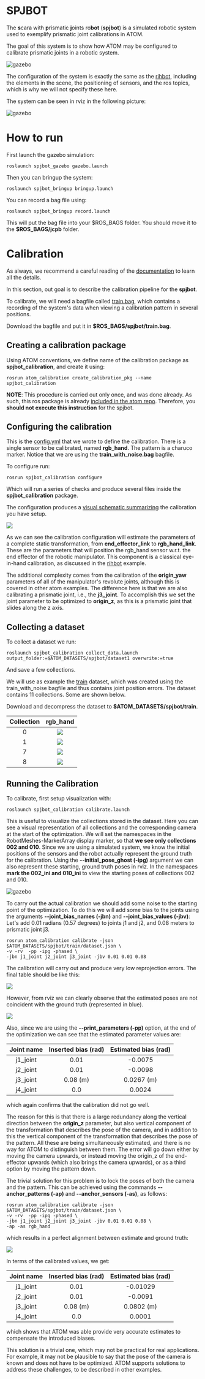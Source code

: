 # SPJBOT

The **s**cara with **p**rismatic **j**oints ro**bot** (**spjbot**) is a simulated robotic system used to exemplify prismatic joint calibrations in ATOM.

The goal of this system is to show how ATOM may be configured to calibrate prismatic joints in a robotic system.

![gazebo](docs/system.png)

The configuration of the system is exactly the same as the [rihbot](https://github.com/lardemua/atom/tree/noetic-devel/atom_examples/rihbot), including the elements in the scene, the positioning of sensors, and the ros topics, which is why we will not specify these here.

The system can be seen in rviz in the following picture:

![gazebo](docs/rviz.png)

# How to run

First launch the gazebo simulation:

    roslaunch spjbot_gazebo gazebo.launch

Then you can bringup the system:

    roslaunch spjbot_bringup bringup.launch

You can record a bag file using:

    roslaunch spjbot_bringup record.launch

This will put the bag file into your \$ROS_BAGS folder. You should move it to the **$ROS_BAGS/jcpb** folder.

# Calibration

As always, we recommend a careful reading of the [documentation](https://lardemua.github.io/atom_documentation/) to learn all the details.

In this section, out goal is to describe the calibration pipeline for the **spjbot**.

To calibrate, we will need a bagfile called [train.bag](https://drive.google.com/file/d/1trvpsJ9W5R0UkSHaOohmr4BZvnXY6ly0/view?usp=drive_link), which contains a recording of the system's data when viewing a calibration pattern in several positions.

Download the bagfile and put it in **$ROS_BAGS/spjbot/train.bag**.

## Creating a calibration package

Using ATOM conventions, we define name of the calibration package as **spjbot_calibration**, and create it using:

    rosrun atom_calibration create_calibration_pkg --name spjbot_calibration

**NOTE**: This procedure is carried out only once, and was done already. As such, this ros package is already [included in the atom repo](https://github.com/lardemua/atom/tree/noetic-devel/atom_examples/spjbot/spjbot_calibration). Therefore, you **should not execute this instruction** for the spjbot.

## Configuring the calibration

This is the [config.yml](https://github.com/lardemua/atom/blob/noetic-devel/atom_examples/spjbot/spjbot_calibration/calibration/config.yml) that we wrote to define the calibration. There is a single sensor to be calibrated, named **rgb_hand**. The pattern is a charuco marker. Notice that we are using the **train_with_noise.bag** bagfile.


To configure run:

    rosrun spjbot_calibration configure

Which will run a series of checks and produce several files inside the **spjbot_calibration** package.

The configuration produces a [visual schematic summarizing](https://github.com/lardemua/atom/blob/noetic-devel/atom_examples/spjbot/spjbot_calibration/calibration/summary.pdf) the calibration you have setup.

![](docs/summary.png)

As we can see the calibration configuration will estimate the parameters of a complete static transformation, from **end_effector_link** to **rgb_hand_link**. These are the parameters that will position the rgb_hand sensor w.r.t. the end effector of the robotic manipulator. This component is a classical eye-in-hand calibration, as discussed in the [rihbot](https://github.com/lardemua/atom/tree/noetic-devel/atom_examples/rihbot) example.

The additional complexity comes from the calibration of the **origin_yaw** parameters of all of the manipulator's revolute joints, although this is covered in other atom examples. The difference here is that we are also calibrating a prismatic joint, i.e., the **j3_joint**. To accomplish this we set the joint parameter to be optimized to **origin_z**, as this is a prismatic joint that slides along the z axis.

## Collecting a dataset

To collect a dataset we run:

    roslaunch spjbot_calibration collect_data.launch output_folder:=$ATOM_DATASETS/spjbot/dataset1 overwrite:=true

And save a few collections.

We will use as example the [train](https://drive.google.com/file/d/1WjbzB9MRPmGcowggLKX-zDOaKnj89yRF/view?usp=sharing) dataset, which was created using the train_with_noise bagfile and thus contains joint position errors. The dataset contains 11 collections. Some are shown below.

Download and decompress the dataset to **$ATOM_DATASETS/spjbot/train**.

Collection |           rgb_hand
:----------------:|:-------------------------:
0 | ![](docs/rgb_hand_000.jpg)
1 | ![](docs/rgb_hand_001.jpg)
7 | ![](docs/rgb_hand_007.jpg)
8 | ![](docs/rgb_hand_008.jpg)


## Running the Calibration

To calibrate, first setup visualization with:

    roslaunch spjbot_calibration calibrate.launch

This is useful to visualize the collections stored in the dataset. Here you can see a visual representation of all collections and the corresponding camera at the start of the optimization. We will set the namespaces in the RobotMeshes-MarkerArray display marker, so that **we see only collections 002 and 010**. Since we are using a simulated system, we know the initial positions of the sensors and the robot actually represent the ground truth for the calibration. Using the **--initial_pose_ghost (-ipg)** argument we can also represent these starting, ground truth poses in rviz. In the namespaces **mark the 002_ini and 010_ini** to view the starting poses of collections 002 and 010.

![gazebo](docs/config_rviz.png)

To carry out the actual calibration we should add some noise to the starting point of the optimization. To do this we will add some bias to the joints using the arguments **--joint_bias_names (-jbn)** and **--joint_bias_values (-jbv)**:
Let's add 0.01 radians (0.57 degrees) to joints j1 and j2, and 0.08 meters to prismatic joint j3.

    rosrun atom_calibration calibrate -json $ATOM_DATASETS/spjbot/train/dataset.json \
    -v -rv  -pp -ipg -phased \
    -jbn j1_joint j2_joint j3_joint -jbv 0.01 0.01 0.08

The calibration will carry out and produce very low reprojection errors. The final table should be like this:

![](docs/calibration_output1.png)

However, from rviz we can clearly observe that the estimated poses are not coincident with the ground truth (represented in blue).

![](docs/calibration1.png)

Also, since we are using the **--print_parameters (-pp)** option, at the end of the optimization we can see that the estimated parameter values are:

Joint name | Inserted bias (rad) | Estimated bias (rad) |
:---:|:---:|:---:|
j1_joint | 0.01 | -0.0075
j2_joint | 0.01 | -0.0098
j3_joint | 0.08 (m) | 0.0267 (m)
j4_joint | 0.0 | 0.0024

which again confirms that the calibration did not go well.

The reason for this is that there is a large redundancy along the vertical direction between the **origin_z** parameter, but also vertical component of the transformation that describes the pose of the camera, and in addition to this the vertical component of the transformation that describes the pose of the pattern. All these are being simultaneously estimated, and there is no way for ATOM to distinguish between them. The error will go down either by moving the camera upwards, or instead moving the origin_z of the end-effector upwards (which also brings the camera upwards), or as a third option by moving the pattern down.

The trivial solution for this problem is to lock the poses of both the camera and the pattern. This can be achieved using the commands **--anchor_patterns (-ap)** and **--anchor_sensors (-as)**, as follows:

    rosrun atom_calibration calibrate -json $ATOM_DATASETS/spjbot/train/dataset.json \
    -v -rv  -pp -ipg -phased \
    -jbn j1_joint j2_joint j3_joint -jbv 0.01 0.01 0.08 \
    -ap -as rgb_hand

which results in a perfect alignment between estimate and ground truth:

![](docs/calibration2.png)

In terms of the calibrated values, we get:

Joint name | Inserted bias (rad) | Estimated bias (rad) |
:---:|:---:|:---:|
j1_joint | 0.01 | -0.01029
j2_joint | 0.01 | -0.0091
j3_joint | 0.08 (m) | 0.0802 (m)
j4_joint | 0.0 | 0.0001

which shows that ATOM was able provide very accurate estimates to compensate the introduced biases.

This solution is a trivial one, which may not be practical for real applications. For example, it may not be plausible to say that the pose of the camera is known and does not have to be optimized. ATOM supports solutions to address these challenges, to be described in other examples.